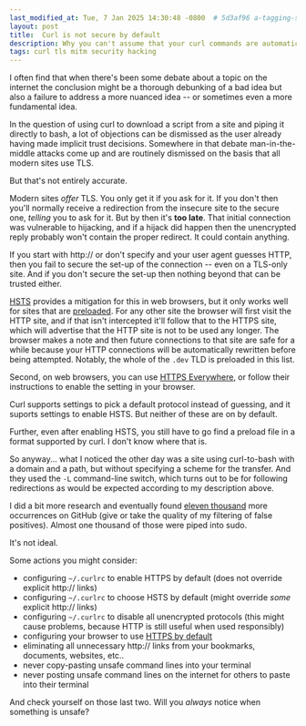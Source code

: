 ```yaml
---
last_modified_at: Tue, 7 Jan 2025 14:30:48 -0800  # 5d3af96 a-tagging-system
layout: post
title:  Curl is not secure by default
description: Why you can't assume that your curl commands are automatically secured just because all modern sites use TLS.
tags: curl tls mitm security hacking
---
```


I often find that when there's been some debate about a topic on the internet
the conclusion might be a thorough debunking of a bad idea but also a failure
to address a more nuanced idea -- or sometimes even a more fundamental idea.

In the question of using curl to download a script from a site and piping it
directly to bash, a lot of objections can be dismissed as the user already
having made implicit trust decisions.  Somewhere in that debate
man-in-the-middle attacks come up and are routinely dismissed on the basis that
all modern sites use TLS.

But that's not entirely accurate.

Modern sites _offer_ TLS.  You only get it if you ask for it.  If you don't
then you'll normally receive a redirection from the insecure site to the secure
one, _telling_ you to ask for it.  But by then it's **too late**.  That initial
connection was vulnerable to hijacking, and if a hijack did happen then the
unencrypted reply probably won't contain the proper redirect.  It could contain
anything.

If you start with http:// or don't specify and your user agent guesses HTTP,
then you fail to secure the set-up of the connection -- even on a TLS-only
site.  And if you don't secure the set-up then nothing beyond that can be
trusted either.

[HSTS][] provides a mitigation for this in web browsers, but it only works well
for sites that are [preloaded][HSTS preload site].  For any other site the
browser will first visit the HTTP site, and if that isn't intercepted it'll
follow that to the HTTPS site, which will advertise that the HTTP site is not
to be used any longer.  The browser makes a note and then future connections to
that site are safe for a while because your HTTP connections will be
automatically rewritten before being attempted.  Notably, the whole of the
`.dev` TLD is preloaded in this list.

Second, on web browsers, you can use [HTTPS Everywhere][], or follow their
instructions to enable the setting in your browser.

Curl supports settings to pick a default protocol instead of guessing, and
it suports settings to enable HSTS.  But neither of these are on by default.

Further, even after enabling HSTS, you still have to go find a preload file in
a format supported by curl.  I don't know where that is.

So anyway... what I noticed the other day was a site using curl-to-bash with a
domain and a path, but without specifying a scheme for the transfer.  And they
used the `-L` command-line switch, which turns out to be for following
redirections as would be expected according to my description above.

I did a bit more research and eventually found [eleven thousand][oh my] more
occurrences on GitHub (give or take the quality of my filtering of false
positives).  Almost one thousand of those were piped into sudo.

It's not ideal.

Some actions you might consider:
* configuring `~/.curlrc` to enable HTTPS by default (does not override
  explicit http:// links)
* configuring `~/.curlrc` to choose HSTS by default (might override _some_
  explicit http:// links)
* configuring `~/.curlrc` to disable all unencrypted protocols (this might
  cause problems, because HTTP is still useful when used responsibly)
* configuring your browser to use [HTTPS by default][HTTPS Everywhere]
* eliminating all unnecessary http:// links from your bookmarks, documents,
  websites, etc..
* never copy-pasting unsafe command lines into your terminal
* never posting unsafe command lines on the internet for others to paste
  into their terminal

And check yourself on those last two.  Will you _always_ notice when something
is unsafe?

[HSTS]: <https://en.wikipedia.org/wiki/HTTP_Strict_Transport_Security>
[HTTPS Everywhere]: <https://www.eff.org/https-everywhere>
[HSTS preload site]: <https://hstspreload.org/>
[HSTS preload list]: <https://chromium.googlesource.com/chromium/src/+/main/net/http/transport_security_state_static.json>
[oh my]: <https://github.com/search?q=%2F%5Cbcurl+-%5B%5E+%5D*L%5B%5E%3A%24%7B%25%5D*%5C%7C%5B+a-z%5D*sh%5Cb%2F&type=code>
